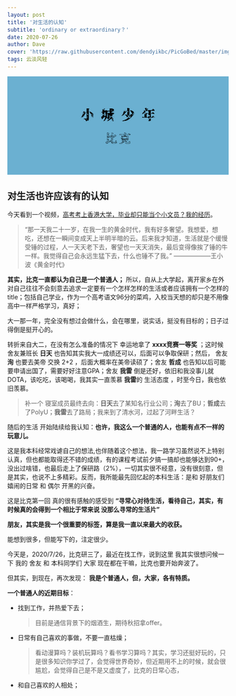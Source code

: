 ```yaml
---
layout: post
title: '对生活的认知'
subtitle: 'ordinary or extraordinary？'
date: 2020-07-26
author: Dave
cover: 'https://raw.githubusercontent.com/dendyikbc/PicGoBed/master/img/banner-for-blog.jpg'
tags: 云淡风轻 
---
```



![](https://raw.githubusercontent.com/dendyikbc/PicGoBed/master/img/light-city-boy-piccolo.jpg)

## 对生活也许应该有的认知


今天看到一个视频，[高考考上香港大学，毕业却只能当个小文员？我的经历](https://www.bilibili.com/video/BV1pp4y1i7oF)。

>“那一天我二十一岁，在我一生的黄金时代，我有好多奢望。我想爱，想吃，还想在一瞬间变成天上半明半暗的云。后来我才知道，生活就是个缓慢受锤的过程，人一天天老下去，奢望也一天天消失，最后变得像挨了锤的牛一样。我觉得自己会永远生猛下去，什么也锤不了我。” ——————王小波《黄金时代》


**其实，比克一直都认为自己是一个普通人；**
所以，自从上大学起，离开家乡在外对自己往往不会刻意去追求一定要有一个怎样怎样的生活或者应该拥有一个怎样的title；包括自己学业，作为一个高考语文96分的菜鸡，入校当天想的却只是不用像高中一样严格学习，真好；

大一那一年，完全没有想过会做什么，会在哪里，说实话，挺没有目标的；日子过得倒是挺开心的。

转折来自大二，在没有怎么准备的情况下 幸运地拿了 **xxxx竞赛一等奖** ；这时候 舍友兼班长 **日天** 也告知其实我大一成绩还可以，后面可以争取保研；然后， 舍友 **洵** 也要去美帝 交换 2+2 ，后面大概率在美帝读硕了；舍友 **哲成** 也告知以后可能要申请出国了，需要好好注意GPA；舍友 **我雷** 倒是还好，依旧和我没事儿就DOTA，该吃吃，该喝喝，我其实一直羡慕 **我雷**的 生活态度 ，时至今日，我也依旧羡慕。
>补一个 寝室成员最终去向：**日天**去了某知名行业公司；**洵**去了BU；**哲成**去了PolyU；**我雷**去了路局；我来到了清水河，过起了河畔生活？

随后的生活 开始陆续给我认知：**也许，我这么一个普通的人，也能有点不一样的玩意儿。**

这是我本科经常戏谑自己的想法,也伴随着这个想法，我一路学习虽然说不上特别认真，但也都能取得还不错的成绩，有的课程考试前夕搞一搞却也能够达到90+，没出过啥错，也最后走上了保研路（2%），一切其实很不经意，没有很刻意，但是其实，也说不上多精彩。反而，我所能最先回忆起的本科生活：是和 好朋友们 嬉闹的日常 和 偶尔 开黑的兴奋。

这是比克第一回 真的很有感触的感受到 **“寻常心对待生活，看待自己，其实，有时候真的会得到一个相比于常来说 没那么寻常的生活片”**


**朋友，其实是我一个很重要的标签，算是我一直以来最大的收获。**

能想到很多，但能写下的，注定很少。

今天是，2020/7/26，比克研三了，最近在找工作，说到这里 我其实很想问候一下 我的 舍友 和 本科同学们 大家 现在都在干嘛，比克也要开始奔波了。

但其实，到现在，再次发现： **我是个普通人，但，大家，各有特质。**


**一个普通人的近期目标**：

- 找到工作，并热爱下去；
    >目前是通信背景下的烟酒生，期待秋招拿offer。
- 日常有自己喜欢的事做，不要一直枯燥；
    >看动漫算吗？装机玩算吗？看书学习算吗？其实，学习还挺好玩的，只是很多知识你学过了，会觉得世界奇妙，但近期用不上的时候，就会很尴尬，会觉得自己是不是又虚度了，比克的日常心态，
- 和自己喜欢的人相处；






